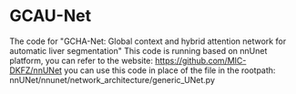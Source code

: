 # GCAU-Net
The code for "GCHA-Net: Global context and hybrid attention network for automatic liver segmentation"
This code is running based on nnUnet platform, you can refer to the website: 
https://github.com/MIC-DKFZ/nnUNet
you can use this code in place of the file in the rootpath: nnUNet/nnunet/network_architecture/generic_UNet.py
